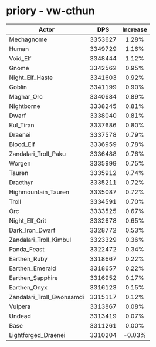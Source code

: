 # priory - vw-cthun
| Actor | DPS | Increase |
|---|:---:|:---:|
|Mechagnome|3353627|1.28%|
|Human|3349729|1.16%|
|Void_Elf|3348444|1.12%|
|Gnome|3342562|0.95%|
|Night_Elf_Haste|3341603|0.92%|
|Goblin|3341199|0.90%|
|Maghar_Orc|3340684|0.89%|
|Nightborne|3338245|0.81%|
|Dwarf|3338040|0.81%|
|Kul_Tiran|3337686|0.80%|
|Draenei|3337578|0.79%|
|Blood_Elf|3336959|0.78%|
|Zandalari_Troll_Paku|3336488|0.76%|
|Worgen|3335999|0.75%|
|Tauren|3335912|0.74%|
|Dracthyr|3335211|0.72%|
|Highmountain_Tauren|3335087|0.72%|
|Troll|3334591|0.70%|
|Orc|3333525|0.67%|
|Night_Elf_Crit|3332678|0.65%|
|Dark_Iron_Dwarf|3328772|0.53%|
|Zandalari_Troll_Kimbul|3323329|0.36%|
|Panda_Feast|3322472|0.34%|
|Earthen_Ruby|3318667|0.22%|
|Earthen_Emerald|3318657|0.22%|
|Earthen_Sapphire|3316952|0.17%|
|Earthen_Onyx|3316123|0.15%|
|Zandalari_Troll_Bwonsamdi|3315117|0.12%|
|Vulpera|3313867|0.08%|
|Undead|3313419|0.07%|
|Base|3311261|0.00%|
|Lightforged_Draenei|3310204|-0.03%|
